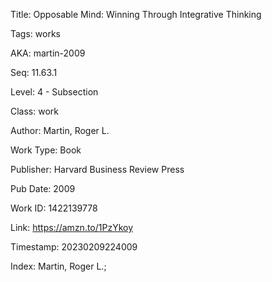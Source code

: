 Title:  Opposable Mind: Winning Through Integrative Thinking

Tags:   works

AKA:    martin-2009

Seq:    11.63.1

Level:  4 - Subsection

Class:  work

Author: Martin, Roger L.

Work Type: Book

Publisher: Harvard Business Review Press

Pub Date: 2009

Work ID: 1422139778

Link:   https://amzn.to/1PzYkoy

Timestamp: 20230209224009

Index:  Martin, Roger L.; 
